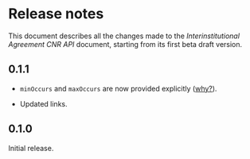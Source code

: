 Release notes
=============

This document describes all the changes made to the *Interinstitutional
Agreement CNR API* document, starting from its first beta draft version.


0.1.1
-----

* `minOccurs` and `maxOccurs` are now provided explicitly
  ([why?](https://github.com/erasmus-without-paper/general-issues/issues/22)).

* Updated links.


0.1.0
-----

Initial release.
